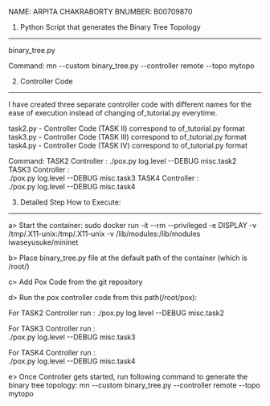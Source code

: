 NAME: ARPITA CHAKRABORTY
BNUMBER: B00709870



1.  Python Script that generates the Binary  Tree Topology
--------------------------------------------------------------
binary_tree.py

Command:
mn --custom binary_tree.py --controller remote --topo mytopo


2. Controller Code
--------------------------------------------------------- 
I have created three separate controller code with different names for the ease of execution
instead of changing of_tutorial.py everytime.

task2.py - Controller Code (TASK II)  correspond to of_tutorial.py format
task3.py - Controller Code (TASK III) correspond to of_tutorial.py format 
task4.py - Controller Code (TASK IV)  correspond to of_tutorial.py format

Command:
TASK2 Controller : 
  ./pox.py log.level --DEBUG misc.task2	 
TASK3 Controller :	 
 ./pox.py log.level --DEBUG misc.task3
TASK4 Controller :	 
 ./pox.py log.level --DEBUG misc.task4




3. Detailed Step How to Execute:
---------------------------------------------------

a> Start the container:
sudo docker run -it --rm --privileged -e DISPLAY  -v /tmp/.X11-unix:/tmp/.X11-unix  -v /lib/modules:/lib/modules iwaseyusuke/mininet

b> Place binary_tree.py file at the default path of the container (which is /root/)

c> Add Pox Code from the git repository

d> Run the pox controller code from this path(/root/pox):

For TASK2 Controller run : 
  ./pox.py log.level --DEBUG misc.task2	 

For TASK3 Controller run :	 
  ./pox.py log.level --DEBUG misc.task3

For TASK4 Controller run :	 
  ./pox.py log.level --DEBUG misc.task4

e> Once Controller gets started, run following command to generate the binary tree topology:
    mn --custom binary_tree.py --controller remote --topo mytopo





